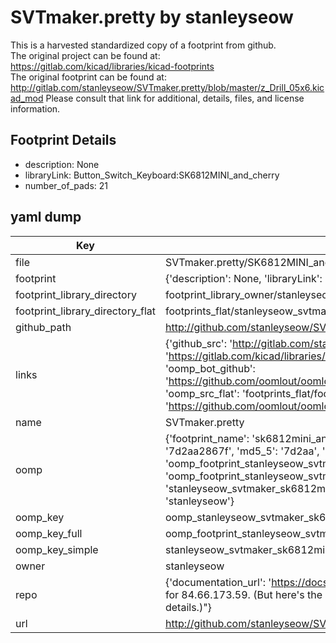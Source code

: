 # SVTmaker.pretty by stanleyseow  
This is a harvested standardized copy of a footprint from github.  
The original project can be found at:  
https://gitlab.com/kicad/libraries/kicad-footprints  
The original footprint can be found at:
http://gitlab.com/stanleyseow/SVTmaker.pretty/blob/master/z_Drill_05x6.kicad_mod
Please consult that link for additional, details, files, and license information.  
## Footprint Details
* description: None  
* libraryLink: Button_Switch_Keyboard:SK6812MINI_and_cherry  
* number_of_pads: 21  
## yaml dump  
| Key | Value |  
| --- | --- |  
| file | SVTmaker.pretty/SK6812MINI_and_cherry.kicad_mod |  
| footprint | {'description': None, 'libraryLink': 'Button_Switch_Keyboard:SK6812MINI_and_cherry', 'number_of_pads': 21} |  
| footprint_library_directory | footprint_library_owner/stanleyseow_SVTmaker.pretty |  
| footprint_library_directory_flat | footprints_flat/stanleyseow_svtmaker_sk6812mini_and_cherry/working |  
| github_path | http://github.com/stanleyseow/SVTmaker.pretty/blob/master/SK6812MINI_and_cherry.kicad_mod |  
| links | {'github_src': 'http://gitlab.com/stanleyseow/SVTmaker.pretty/blob/master/z_Drill_05x6.kicad_mod', 'github_src_repo': 'https://gitlab.com/kicad/libraries/kicad-footprints', 'oomp_bot': 'footprints/stanleyseow_svtmaker_sk6812mini_and_cherry/working', 'oomp_bot_github': 'https://github.com/oomlout/oomlout_oomp_footprint_bot/tree/main/footprints/stanleyseow_svtmaker_sk6812mini_and_cherry/working', 'oomp_src_flat': 'footprints_flat/footprints_flat/stanleyseow_svtmaker_sk6812mini_and_cherry/working', 'oomp_src_flat_github': 'https://github.com/oomlout/oomlout_oomp_footprint_src/tree/main/footprints_flat/stanleyseow_svtmaker_sk6812mini_and_cherry/working'} |  
| name | SVTmaker.pretty |  
| oomp | {'footprint_name': 'sk6812mini_and_cherry', 'library_name': 'svtmaker', 'md5': '7d2aa2867f01332b2816b8ff89167ac4', 'md5_10': '7d2aa2867f', 'md5_5': '7d2aa', 'md5_6': '7d2aa2', 'oomp_key': 'oomp_stanleyseow_svtmaker_sk6812mini_and_cherry', 'oomp_key_extra': 'oomp_footprint_stanleyseow_svtmaker_sk6812mini_and_cherry', 'oomp_key_full': 'oomp_footprint_stanleyseow_svtmaker_sk6812mini_and_cherry_7d2aa2', 'oomp_key_simple': 'stanleyseow_svtmaker_sk6812mini_and_cherry', 'original_filename': 'SVTmaker.pretty/SK6812MINI_and_cherry.kicad_mod', 'owner_name': 'stanleyseow'} |  
| oomp_key | oomp_stanleyseow_svtmaker_sk6812mini_and_cherry |  
| oomp_key_full | oomp_footprint_stanleyseow_svtmaker_sk6812mini_and_cherry |  
| oomp_key_simple | stanleyseow_svtmaker_sk6812mini_and_cherry |  
| owner | stanleyseow |  
| repo | {'documentation_url': 'https://docs.github.com/rest/overview/resources-in-the-rest-api#rate-limiting', 'message': "API rate limit exceeded for 84.66.173.59. (But here's the good news: Authenticated requests get a higher rate limit. Check out the documentation for more details.)"} |  
| url | http://github.com/stanleyseow/SVTmaker.pretty |  

